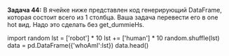 **Задача 44:** 
В ячейке ниже представлен код генерирующий DataFrame, которая состоит всего из 1 столбца. Ваша задача перевести его в one hot вид. Надо это сделать без get_dummieНs.

import random
lst = ['robot'] * 10
lst += ['human'] * 10
random.shuffle(lst)
data = pd.DataFrame({'whoAmI':lst})
data.head()